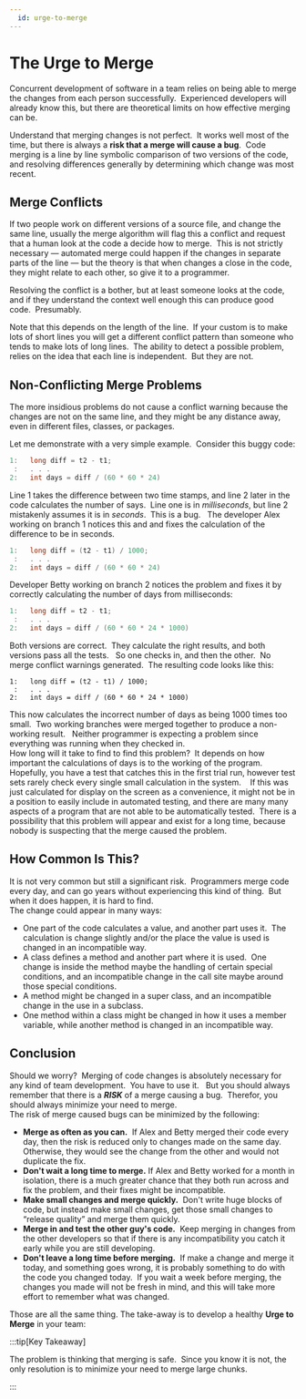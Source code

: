 ```yaml
---
  id: urge-to-merge
---
```

#  The Urge to Merge

Concurrent development of software in a team relies on being able to merge the changes from each person successfully.  Experienced developers will already know this, but there are theoretical limits on how effective merging can be.  

Understand that merging changes is not perfect.  It works well most of the time, but there is always a **risk that a merge will cause a bug**.  Code merging is a line by line symbolic comparison of two versions of the code, and resolving differences generally by determining which change was most recent.

## Merge Conflicts

If two people work on different versions of a source file, and change the same line, usually the merge algorithm will flag this a conflict and request that a human look at the code a decide how to merge.  This is not strictly necessary — automated merge could happen if the changes in separate parts of the line — but the theory is that when changes a close in the code, they might relate to each other, so give it to a programmer.  

Resolving the conflict is a bother, but at least someone looks at the code, and if they understand the context well enough this can produce good code.  Presumably.  

Note that this depends on the length of the line.  If your custom is to make lots of short lines you will get a different conflict pattern than someone who tends to make lots of long lines.  The ability to detect a possible problem, relies on the idea that each line is independent.  But they are not.

## Non-Conflicting Merge Problems

The more insidious problems do not cause a conflict warning because the changes are not on the same line, and they might be any distance away, even in different files, classes, or packages.  

Let me demonstrate with a very simple example.  Consider this buggy code:

```java
1:   long diff = t2 - t1;
 :   . . .
2:   int days = diff / (60 * 60 * 24)
```


Line 1 takes the difference between two time stamps, and line 2 later in the code calculates the number of says.  Line one is in _milliseconds_, but line 2 mistakenly assumes it is in _seconds_.  This is a bug.   The developer Alex working on branch 1 notices this and and fixes the calculation of the difference to be in seconds.

```java
1:   long diff = (t2 - t1) / 1000;
 :   . . .
2:   int days = diff / (60 * 60 * 24)
```


Developer Betty working on branch 2 notices the problem and fixes it by correctly calculating the number of days from milliseconds:

```java
1:   long diff = t2 - t1;
 :   . . .
2:   int days = diff / (60 * 60 * 24 * 1000)
```


Both versions are correct.  They calculate the right results, and both versions pass all the tests.   So one checks in, and then the other.  No merge conflict warnings generated.  The resulting code looks like this:

```
1:   long diff = (t2 - t1) / 1000;
 :   . . .
2:   int days = diff / (60 * 60 * 24 * 1000)
```


This now calculates the incorrect number of days as being 1000 times too small.  Two working branches were merged together to produce a non-working result.   Neither programmer is expecting a problem since everything was running when they checked in.  
How long will it take to find to find this problem?  It depends on how important the calculations of days is to the working of the program.  Hopefully, you have a test that catches this in the first trial run, however test sets rarely check every single small calculation in the system.    If this was just calculated for display on the screen as a convenience, it might not be in a position to easily include in automated testing, and there are many many aspects of a program that are not able to be automatically tested.  There is a possibility that this problem will appear and exist for a long time, because nobody is suspecting that the merge caused the problem.

## How Common Is This?

It is not very common but still a significant risk.  Programmers merge code every day, and can go years without experiencing this kind of thing.  But when it does happen, it is hard to find.  
The change could appear in many ways:

*   One part of the code calculates a value, and another part uses it.  The calculation is change slightly and/or the place the value is used is changed in an incompatible way.
*   A class defines a method and another part where it is used.  One change is inside the method maybe the handling of certain special conditions, and an incompatible change in the call site maybe around those special conditions.
*   A method might be changed in a super class, and an incompatible change in the use in a subclass.
*   One method within a class might be changed in how it uses a member variable, while another method is changed in an incompatible way.

## Conclusion

Should we worry?  Merging of code changes is absolutely necessary for any kind of team development.  You have to use it.   But you should always remember that there is a **_RISK_** of a merge causing a bug.  Therefor, you should always minimize your need to merge.  
The risk of merge caused bugs can be minimized by the following:

*   **Merge as often as you can.**  If Alex and Betty merged their code every day, then the risk is reduced only to changes made on the same day.   Otherwise, they would see the change from the other and would not duplicate the fix.
*   **Don't wait a long time to merge.** If Alex and Betty worked for a month in isolation, there is a much greater chance that they both run across and fix the problem, and their fixes might be incompatible.
*   **Make small changes and merge quickly.**  Don't write huge blocks of code, but instead make small changes, get those small changes to “release quality” and merge them quickly.
*   **Merge in and test the other guy's code.**  Keep merging in changes from the other developers so that if there is any incompatibility you catch it early while you are still developing.
*   **Don't leave a long time before merging.**  If make a change and merge it today, and something goes wrong, it is probably something to do with the code you changed today.  If you wait a week before merging, the changes you made will not be fresh in mind, and this will take more effort to remember what was changed.

Those are all the same thing. The take-away is to develop a healthy **Urge to Merge** in your team:

:::tip[Key Takeaway]

The problem is thinking that merging is safe.  Since you know it is not, the only resolution is to minimize your need to merge large chunks.

:::

